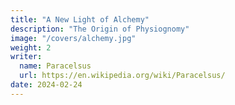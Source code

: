 ```yaml
---
title: "A New Light of Alchemy"
description: "The Origin of Physiognomy"
image: "/covers/alchemy.jpg"
weight: 2
writer:
  name: Paracelsus
  url: https://en.wikipedia.org/wiki/Paracelsus/
date: 2024-02-24
---
```


